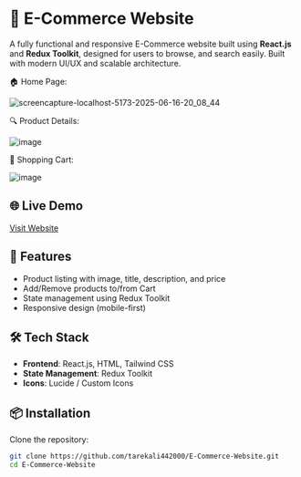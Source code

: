 # 🛒 E-Commerce Website

A fully functional and responsive E-Commerce website built using **React.js** and **Redux Toolkit**, designed for users to browse, and search easily. Built with modern UI/UX and scalable architecture.

 🏠 Home Page:
 
![screencapture-localhost-5173-2025-06-16-20_08_44](https://github.com/user-attachments/assets/b6fd5c28-884f-4bb6-ab89-1ddf400af720)



🔍 Product Details:

![image](https://github.com/user-attachments/assets/7c872a1e-dc64-43b5-927d-e223508e68c9)



🛒 Shopping Cart:

![image](https://github.com/user-attachments/assets/70301a14-ed21-4484-a4ba-f2b74863a64f)




## 🌐 Live Demo

[Visit Website](https://techno-audiophile-store.netlify.app/)

## 🚀 Features

- Product listing with image, title, description, and price
- Add/Remove products to/from Cart
- State management using Redux Toolkit
- Responsive design (mobile-first)

## 🛠️ Tech Stack

- **Frontend**: React.js, HTML, Tailwind CSS
- **State Management**: Redux Toolkit
- **Icons**: Lucide / Custom Icons

## 📦 Installation

Clone the repository:

```bash
git clone https://github.com/tarekali442000/E-Commerce-Website.git
cd E-Commerce-Website
```
